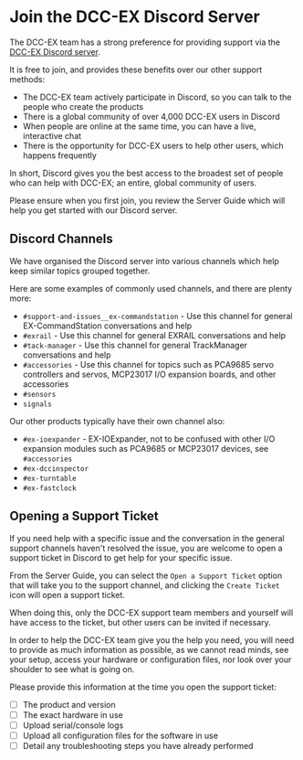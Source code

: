 # Join the DCC-EX Discord Server

The DCC-EX team has a strong preference for providing support via the [DCC-EX Discord server](https://discord.gg/y2sB4Fp).

It is free to join, and provides these benefits over our other support methods:

- The DCC-EX team actively participate in Discord, so you can talk to the people who create the products
- There is a global community of over 4,000 DCC-EX users in Discord
- When people are online at the same time, you can have a live, interactive chat
- There is the opportunity for DCC-EX users to help other users, which happens frequently

In short, Discord gives you the best access to the broadest set of people who can help with DCC-EX; an entire, global community of users.

Please ensure when you first join, you review the Server Guide which will help you get started with our Discord server.

## Discord Channels

We have organised the Discord server into various channels which help keep similar topics grouped together.

Here are some examples of commonly used channels, and there are plenty more:

- ``#support-and-issues__ex-commandstation`` - Use this channel for general EX-CommandStation conversations and help
- ``#exrail`` - Use this channel for general EXRAIL conversations and help
- ``#tack-manager`` - Use this channel for general TrackManager conversations and help
- ``#accessories`` - Use this channel for topics such as PCA9685 servo controllers and servos, MCP23017 I/O expansion boards, and other accessories
- ``#sensors``
- ``signals``

Our other products typically have their own channel also:

- ``#ex-ioexpander`` - EX-IOExpander, not to be confused with other I/O expansion modules such as PCA9685 or MCP23017 devices, see ``#accessories``
- ``#ex-dccinspector``
- ``#ex-turntable``
- ``#ex-fastclock``

## Opening a Support Ticket

If you need help with a specific issue and the conversation in the general support channels haven't resolved the issue, you are welcome to open a support ticket in Discord to get help for your specific issue.

From the Server Guide, you can select the ``Open a Support Ticket`` option that will take you to the support channel, and clicking the ``Create Ticket`` icon will open a support ticket.

When doing this, only the DCC-EX support team members and yourself will have access to the ticket, but other users can be invited if necessary.

In order to help the DCC-EX team give you the help you need, you will need to provide as much information as possible, as we cannot read minds, see your setup, access your hardware or configuration files, nor look over your shoulder to see what is going on.

Please provide this information at the time you open the support ticket:

- [ ] The product and version
- [ ] The exact hardware in use
- [ ] Upload serial/console logs
- [ ] Upload all configuration files for the software in use
- [ ] Detail any troubleshooting steps you have already performed
